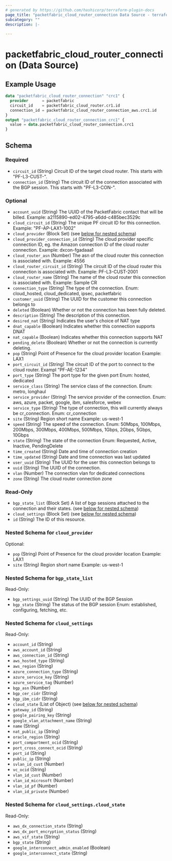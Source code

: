```yaml
---
# generated by https://github.com/hashicorp/terraform-plugin-docs
page_title: "packetfabric_cloud_router_connection Data Source - terraform-provider-packetfabric"
subcategory: ""
description: |-
  
---
```


# packetfabric_cloud_router_connection (Data Source)



## Example Usage

```terraform
data "packetfabric_cloud_router_connection" "crc1" {
  provider      = packetfabric
  circuit_id    = packetfabric_cloud_router.cr1.id
  connection_id = packetfabric_cloud_router_connection_aws.crc1.id
}
output "packetfabric_cloud_router_connection_crc1" {
  value = data.packetfabric_cloud_router_connection.crc1
}
```

<!-- schema generated by tfplugindocs -->
## Schema

### Required

- `circuit_id` (String) Circuit ID of the target cloud router. This starts with "PF-L3-CUST-".
- `connection_id` (String) The circuit ID of the connection associated with the BGP session. This starts with "PF-L3-CON-".

### Optional

- `account_uuid` (String) The UUID of the PacketFabric contact that will be billed.
		Example: a2115890-ed02-4795-a6dd-c485bec3529c
- `cloud_circuit_id` (String) The unique PF circuit ID for this connection.
		Example: "PF-AP-LAX1-1002"
- `cloud_provider` (Block Set) (see [below for nested schema](#nestedblock--cloud_provider))
- `cloud_provider_connection_id` (String) The cloud provider specific connection ID, eg. the Amazon connection ID of the cloud router connection.
		Example: dxcon-fgadaaa1
- `cloud_router_asn` (Number) The asn of the cloud router this connection is associated with.
		Example: 4556
- `cloud_router_circuit_id` (String) The circuit ID of the cloud router this connection is associated with.
		Example: PF-L3-CUST-2001
- `cloud_router_name` (String) The name of the cloud router this connection is associated with.
		Example: Sample CR
- `connection_type` (String) The type of the connection.
		 Enum: cloud_hosted, cloud_dedicated, ipsec, packetfabric
- `customer_uuid` (String) The UUID for the customer this connection belongs to
- `deleted` (Boolean) Whether or not the connection has been fully deleted.
- `description` (String) The description of this connection.
- `desired_nat` (String) Indicates the user's choice of NAT type
- `dnat_capable` (Boolean) Indicates whether this connection supports DNAT
- `nat_capable` (Boolean) Indicates whether this connection supports NAT
- `pending_delete` (Boolean) Whether or not the connection is currently deleting.
- `pop` (String) Point of Presence for the cloud provider location
		Example: LAX1
- `port_circuit_id` (String) The circuit ID of the port to connect to the cloud router.
		 Exampl "PF-AE-1234"
- `port_type` (String) The port type for the given port
		 Enum: hosted, dedicated
- `service_class` (String) The service class of the connection.
		Enum: metro, longhaul
- `service_provider` (String) The service provider of the connection.
		Enum: aws, azure, packet, google, ibm, salesforce, webex
- `service_type` (String) The type of connection, this will currently always be cr_connection.
		Enum: cr_connection
- `site` (String) Region short name
		Example: us-west-1
- `speed` (String) The speed of the connection.
		Enum: 50Mbps, 100Mbps, 200Mbps, 300Mbps, 400Mbps, 500Mbps, 1Gbps, 2Gbps, 5Gbps, 10Gbps
- `state` (String) The state of the connection
		Enum: Requested, Active, Inactive, PendingDelete
- `time_created` (String) Date and time of connection creation
- `time_updated` (String) Date and time connection was last updated
- `user_uuid` (String) The UUID for the user this connection belongs to
- `uuid` (String) The UUID of the connection.
- `vlan` (Number) The connection vlan for dedicated connections
- `zone` (String) The cloud router connection zone

### Read-Only

- `bgp_state_list` (Block Set) A list of bgp sessions attached to the connection and their states. (see [below for nested schema](#nestedblock--bgp_state_list))
- `cloud_settings` (Block Set) (see [below for nested schema](#nestedblock--cloud_settings))
- `id` (String) The ID of this resource.

<a id="nestedblock--cloud_provider"></a>
### Nested Schema for `cloud_provider`

Optional:

- `pop` (String) Point of Presence for the cloud provider location
		Example: LAX1
- `site` (String) Region short name
		Example: us-west-1


<a id="nestedblock--bgp_state_list"></a>
### Nested Schema for `bgp_state_list`

Read-Only:

- `bgp_settings_uuid` (String) The UUID of the BGP Session
- `bgp_state` (String) The status of the BGP session
		Enum: established, configuring, fetching, etc.


<a id="nestedblock--cloud_settings"></a>
### Nested Schema for `cloud_settings`

Read-Only:

- `account_id` (String)
- `aws_account_id` (String)
- `aws_connection_id` (String)
- `aws_hosted_type` (String)
- `aws_region` (String)
- `azure_connection_type` (String)
- `azure_service_key` (String)
- `azure_service_tag` (Number)
- `bgp_asn` (Number)
- `bgp_cer_cidr` (String)
- `bgp_ibm_cidr` (String)
- `cloud_state` (List of Object) (see [below for nested schema](#nestedatt--cloud_settings--cloud_state))
- `gateway_id` (String)
- `google_pairing_key` (String)
- `google_vlan_attachment_name` (String)
- `name` (String)
- `nat_public_ip` (String)
- `oracle_region` (String)
- `port_compartment_ocid` (String)
- `port_cross_connect_ocid` (String)
- `port_id` (String)
- `public_ip` (String)
- `svlan_id_cust` (Number)
- `vc_ocid` (String)
- `vlan_id_cust` (Number)
- `vlan_id_microsoft` (Number)
- `vlan_id_pf` (Number)
- `vlan_id_private` (Number)

<a id="nestedatt--cloud_settings--cloud_state"></a>
### Nested Schema for `cloud_settings.cloud_state`

Read-Only:

- `aws_dx_connection_state` (String)
- `aws_dx_port_encryption_status` (String)
- `aws_vif_state` (String)
- `bgp_state` (String)
- `google_interconnect_admin_enabled` (Boolean)
- `google_interconnect_state` (String)




